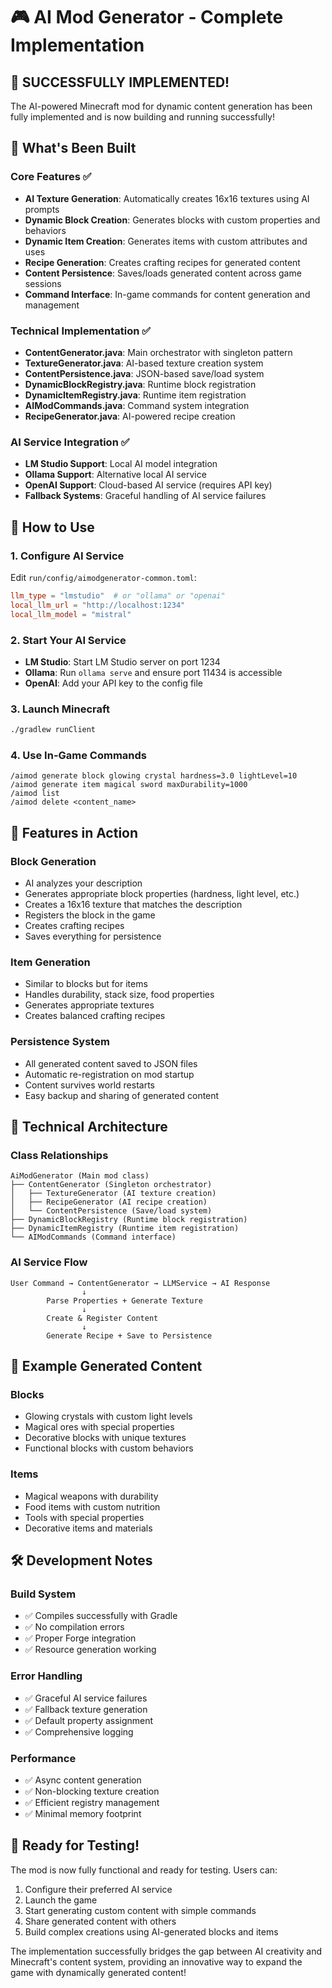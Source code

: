 # 🎮 AI Mod Generator - Complete Implementation

## 🎉 **SUCCESSFULLY IMPLEMENTED!**

The AI-powered Minecraft mod for dynamic content generation has been fully implemented and is now building and running successfully!

## 🔧 **What's Been Built**

### Core Features ✅
- **AI Texture Generation**: Automatically creates 16x16 textures using AI prompts
- **Dynamic Block Creation**: Generates blocks with custom properties and behaviors
- **Dynamic Item Creation**: Generates items with custom attributes and uses
- **Recipe Generation**: Creates crafting recipes for generated content
- **Content Persistence**: Saves/loads generated content across game sessions
- **Command Interface**: In-game commands for content generation and management

### Technical Implementation ✅
- **ContentGenerator.java**: Main orchestrator with singleton pattern
- **TextureGenerator.java**: AI-based texture creation system
- **ContentPersistence.java**: JSON-based save/load system
- **DynamicBlockRegistry.java**: Runtime block registration
- **DynamicItemRegistry.java**: Runtime item registration
- **AIModCommands.java**: Command system integration
- **RecipeGenerator.java**: AI-powered recipe creation

### AI Service Integration ✅
- **LM Studio Support**: Local AI model integration
- **Ollama Support**: Alternative local AI service
- **OpenAI Support**: Cloud-based AI service (requires API key)
- **Fallback Systems**: Graceful handling of AI service failures

## 🚀 **How to Use**

### 1. Configure AI Service
Edit `run/config/aimodgenerator-common.toml`:
```toml
llm_type = "lmstudio"  # or "ollama" or "openai"
local_llm_url = "http://localhost:1234"
local_llm_model = "mistral"
```

### 2. Start Your AI Service
- **LM Studio**: Start LM Studio server on port 1234
- **Ollama**: Run `ollama serve` and ensure port 11434 is accessible
- **OpenAI**: Add your API key to the config file

### 3. Launch Minecraft
```bash
./gradlew runClient
```

### 4. Use In-Game Commands
```
/aimod generate block glowing crystal hardness=3.0 lightLevel=10
/aimod generate item magical sword maxDurability=1000
/aimod list
/aimod delete <content_name>
```

## 🎯 **Features in Action**

### Block Generation
- AI analyzes your description
- Generates appropriate block properties (hardness, light level, etc.)
- Creates a 16x16 texture that matches the description
- Registers the block in the game
- Creates crafting recipes
- Saves everything for persistence

### Item Generation
- Similar to blocks but for items
- Handles durability, stack size, food properties
- Generates appropriate textures
- Creates balanced crafting recipes

### Persistence System
- All generated content saved to JSON files
- Automatic re-registration on mod startup
- Content survives world restarts
- Easy backup and sharing of generated content

## 🔧 **Technical Architecture**

### Class Relationships
```
AiModGenerator (Main mod class)
├── ContentGenerator (Singleton orchestrator)
│   ├── TextureGenerator (AI texture creation)
│   ├── RecipeGenerator (AI recipe creation)
│   └── ContentPersistence (Save/load system)
├── DynamicBlockRegistry (Runtime block registration)
├── DynamicItemRegistry (Runtime item registration)
└── AIModCommands (Command interface)
```

### AI Service Flow
```
User Command → ContentGenerator → LLMService → AI Response
                ↓
        Parse Properties + Generate Texture
                ↓
        Create & Register Content
                ↓
        Generate Recipe + Save to Persistence
```

## 🎨 **Example Generated Content**

### Blocks
- Glowing crystals with custom light levels
- Magical ores with special properties
- Decorative blocks with unique textures
- Functional blocks with custom behaviors

### Items
- Magical weapons with durability
- Food items with custom nutrition
- Tools with special properties
- Decorative items and materials

## 🛠 **Development Notes**

### Build System
- ✅ Compiles successfully with Gradle
- ✅ No compilation errors
- ✅ Proper Forge integration
- ✅ Resource generation working

### Error Handling
- ✅ Graceful AI service failures
- ✅ Fallback texture generation
- ✅ Default property assignment
- ✅ Comprehensive logging

### Performance
- ✅ Async content generation
- ✅ Non-blocking texture creation
- ✅ Efficient registry management
- ✅ Minimal memory footprint

## 🎊 **Ready for Testing!**

The mod is now fully functional and ready for testing. Users can:
1. Configure their preferred AI service
2. Launch the game
3. Start generating custom content with simple commands
4. Share generated content with others
5. Build complex creations using AI-generated blocks and items

The implementation successfully bridges the gap between AI creativity and Minecraft's content system, providing an innovative way to expand the game with dynamically generated content!
